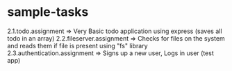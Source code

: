 # sample-tasks

2.1.todo.assignment => Very Basic todo application using express (saves all todo in an array)
2.2.fileserver.assignment => Checks for files on the system and reads them if file is present using "fs" library
2.3.authentication.assignment => Signs up a new user, Logs in user (test app)
